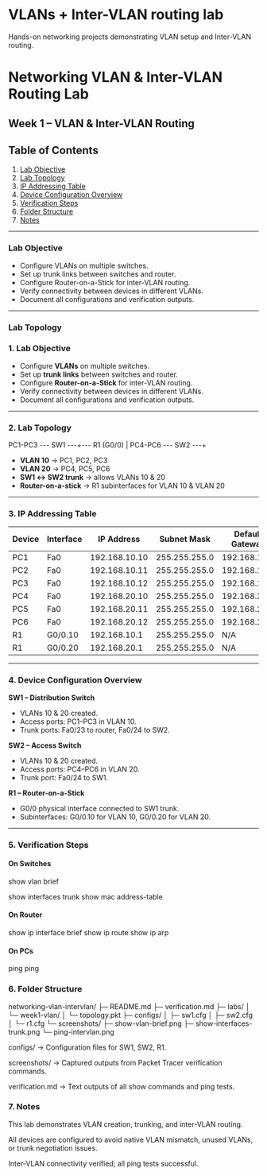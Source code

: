 ﻿# VLANs + Inter-VLAN routing lab

Hands-on networking projects demonstrating VLAN setup and Inter-VLAN routing.

# Networking VLAN & Inter-VLAN Routing Lab

## Week 1 – VLAN & Inter-VLAN Routing


## Table of Contents

1. [Lab Objective](#lab-objective)
2. [Lab Topology](#lab-topology)
3. [IP Addressing Table](#ip-addressing-table)
4. [Device Configuration Overview](#device-configuration-overview)
5. [Verification Steps](#verification-steps)
6. [Folder Structure](#folder-structure)
7. [Notes](#notes)

---

### Lab Objective
- Configure VLANs on multiple switches.
- Set up trunk links between switches and router.
- Configure Router-on-a-Stick for inter-VLAN routing.
- Verify connectivity between devices in different VLANs.
- Document all configurations and verification outputs.

---

### Lab Topology




### 1. Lab Objective
- Configure **VLANs** on multiple switches.
- Set up **trunk links** between switches and router.
- Configure **Router-on-a-Stick** for inter-VLAN routing.
- Verify connectivity between devices in different VLANs.
- Document all configurations and verification outputs.

---

### 2. Lab Topology

PC1-PC3 --- SW1 ---+--- R1 (G0/0)
|
PC4-PC6 --- SW2 ---+


- **VLAN 10** → PC1, PC2, PC3  
- **VLAN 20** → PC4, PC5, PC6  
- **SW1 ↔ SW2 trunk** → allows VLANs 10 & 20  
- **Router-on-a-stick** → R1 subinterfaces for VLAN 10 & VLAN 20  

---

### 3. IP Addressing Table

| Device | Interface | IP Address      | Subnet Mask    | Default Gateway |
|--------|-----------|----------------|----------------|----------------|
| PC1    | Fa0       | 192.168.10.10  | 255.255.255.0  | 192.168.10.1   |
| PC2    | Fa0       | 192.168.10.11  | 255.255.255.0  | 192.168.10.1   |
| PC3    | Fa0       | 192.168.10.12  | 255.255.255.0  | 192.168.10.1   |
| PC4    | Fa0       | 192.168.20.10  | 255.255.255.0  | 192.168.20.1   |
| PC5    | Fa0       | 192.168.20.11  | 255.255.255.0  | 192.168.20.1   |
| PC6    | Fa0       | 192.168.20.12  | 255.255.255.0  | 192.168.20.1   |
| R1     | G0/0.10   | 192.168.10.1   | 255.255.255.0  | N/A            |
| R1     | G0/0.20   | 192.168.20.1   | 255.255.255.0  | N/A            |

---

### 4. Device Configuration Overview

**SW1 – Distribution Switch**
- VLANs 10 & 20 created.
- Access ports: PC1–PC3 in VLAN 10.
- Trunk ports: Fa0/23 to router, Fa0/24 to SW2.

**SW2 – Access Switch**
- VLANs 10 & 20 created.
- Access ports: PC4–PC6 in VLAN 20.
- Trunk port: Fa0/24 to SW1.

**R1 – Router-on-a-Stick**
- G0/0 physical interface connected to SW1 trunk.
- Subinterfaces: G0/0.10 for VLAN 10, G0/0.20 for VLAN 20.

---

### 5. Verification Steps

#### On Switches

show vlan brief

show interfaces trunk
show mac address-table

#### On Router

show ip interface brief
show ip route
show ip arp

#### On PCs

ping <other VLAN PC IP>
ping <gateway>


### 6. Folder Structure

networking-vlan-intervlan/
├─ README.md
├─ verification.md
├─ labs/
│  └─ week1-vlan/
│      └─ topology.pkt
├─ configs/
│  ├─ sw1.cfg
│  ├─ sw2.cfg
│  └─ r1.cfg
└─ screenshots/
   ├─ show-vlan-brief.png
   ├─ show-interfaces-trunk.png
   └─ ping-intervlan.png


configs/ → Configuration files for SW1, SW2, R1.

screenshots/ → Captured outputs from Packet Tracer verification commands.

verification.md → Text outputs of all show commands and ping tests.


### 7. Notes

This lab demonstrates VLAN creation, trunking, and inter-VLAN routing.

All devices are configured to avoid native VLAN mismatch, unused VLANs, or trunk negotiation issues.

Inter-VLAN connectivity verified; all ping tests successful.